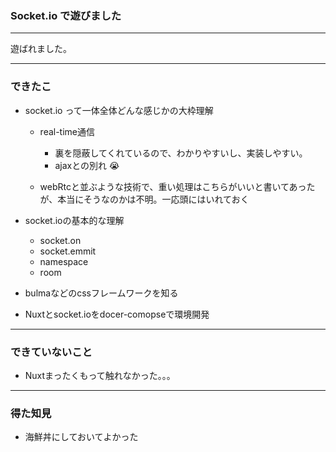 ### Socket.io で遊びました

---

遊ばれました。

---

### できたこ

- socket.io って一体全体どんな感じかの大枠理解
  - real-time通信
    - 裏を隠蔽してくれているので、わかりやすいし、実装しやすい。
    - ajaxとの別れ :sob:
    
  - webRtcと並ぶような技術で、重い処理はこちらがいいと書いてあったが、本当にそうなのかは不明。一応頭にはいれておく

- socket.ioの基本的な理解
  - socket.on
  - socket.emmit
  - namespace
  - room

- bulmaなどのcssフレームワークを知る
- Nuxtとsocket.ioをdocer-comopseで環境開発

---

### できていないこと

- Nuxtまったくもって触れなかった。。。

---

### 得た知見

- 海鮮丼にしておいてよかった


